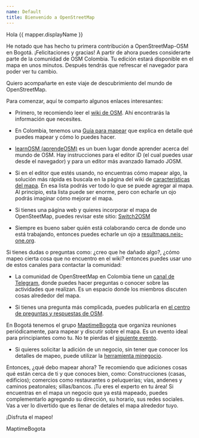 ```yaml
---
name: Default
title: Bienvenido a OpenStreetMap
---
```


Hola {{ mapper.displayName }}

He notado que has hecho tu primera contribución a OpenStreetMap-OSM en Bogotá.
¡Felicitaciones y gracias!
A partir de ahora puedes considerarte parte de la comunidad de OSM Colombia.
Tu edición estará disponible en el mapa en unos minutos.
Después tendrás que refrescar el navegador para poder ver tu cambio.

Quiero acompañarte en este viaje de descubrimiento del mundo de OpenStreetMap.

Para comenzar, aquí te comparto algunos enlaces interesantes:

* Primero, te recomiendo leer el [wiki de OSM](https://wiki.openstreetmap.org/wiki/ES:P%C3%A1gina_principal).
Ahí encontrarás la información que necesites.

* En Colombia, tenemos una [Guía para mapear](https://wiki.openstreetmap.org/wiki/ES:Colombia/Gu%C3%ADa_para_mapear) que explica en detalle qué puedes mapear y cómo lo puedes hacer.

* [learnOSM (aprendeOSM)](https://learnosm.org/es/) es un buen lugar donde aprender acerca del mundo de OSM.
Hay instrucciones para el editor iD (el cual puedes usar desde el navegador) y para un editor más avanzado llamado JOSM.

* Si en el editor que estés usando, no encuentras cómo mapear algo, la solución más rápida es buscala en la página del wiki de [características del mapa](https://wiki.openstreetmap.org/wiki/ES:Caracter%C3%ADsticas_del_mapa).
En esa lista podrás ver todo lo que se puede agregar al mapa.
Al principio, esta lista puede ser enorme, pero con echarle un ojo podrás imaginar cómo mejorar el mapa.

* Si tienes una página web y quieres incorporar el mapa de OpenSteetMap, puedes revisar este sitio: [Switch2OSM](https://switch2osm.org/)

* Siempre es bueno saber quién está colaborando cerca de donde uno está trabajando, entonces puedes echarle un ojo a [resultmaps.neis-one.org](http://resultmaps.neis-one.org/).

Si tienes dudas o preguntas como:
¿creo que he dañado algo?, ¿cómo mapeo cierta cosa que no encuentro en el wiki? entonces puedes usar uno de estos canales para contactar la comunidad:

* La comunidad de OpenStreetMap en Colombia tiene un [canal de Telegram](https://telegram.me/osmco), donde puedes hacer preguntas o conocer sobre las actividades que realizan. Es un espacio donde los miembros discuten cosas alrededor del mapa.

* Si tienes una pregunta más complicada, puedes publicarla en [el centro de preguntas y respuestas de OSM](http://help.openstreetmap.org).

En Bogotá tenemos el grupo [MaptimeBogota](http://maptime.io/bogota/) que organiza reuniones periódicamente, para mapear y discutir sobre el mapa.
Es un evento ideal para principiantes como tu.
No te pierdas el [siguiente evento](https://www.meetup.com/maptime-bogota-colombia-osm/).

* Si quieres solicitar la adición de un negocio, sin tener que conocer los detalles de mapeo, puede utilizar la [herramienta minegocio](https://maptimebogota.github.io/minegocio/).

Entonces, ¿qué debo mapear ahora?
Te recomiendo que adiciones cosas qué están cerca de ti y que conoces bien, como:
Construcciones (casas, edificios); comercios como restaurantes o peluquerías; vías, andenes y caminos peatonales; sillas/bancos.
¡Tu eres el experto en tu área!
Si encuentras en el mapa un negocio que ya está mapeado, puedes complementarlo agregando su dirección, su horario, sus redes sociales. 
Vas a ver lo divertido que es llenar de detales el mapa alrededor tuyo.

¡Disfruta el mapeo!



MaptimeBogota
